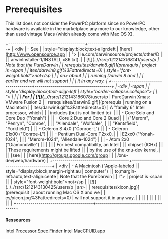 Prerequisites
=============

This list does not consider the PowerPC platform since no PowerPC hardware is available in the marketplace any more to our knowledge, other than used vintage Macs (which already come with Mac OS X).

+--------------------------------------+--------------------------------------+
| <div                                 | -   See                              |
| style="display:block;text-align:left |     [here](http://www.opensource.app |
| ">                                   | le.com/darwinsource/projects/other/D |
|                                      | arwinInstaller-1/INSTALL.x86.txt).  |
| [![](../_/rsrc/1212143168141/users/p |      Note that the PureDarwin       |
| rerequisites/darwin8.gif)](prerequis |     project is <span                |
| ites/darwin8.gif%3Fattredirects=0)   |     style="font-weight:bold">not</sp |
|                                      | an> about                           |
| </div>                               |     running Darwin 8 and             |
|                                      |     earlier and we will not support |
|                                     |     it in any way.                   |
+--------------------------------------+--------------------------------------+
| <div                                 | <span                                |
| style="display:block;text-align:left | style="border-collapse:collapse">    |
| ">                                   | </span>                              |
|                                      | <span style="font-weight:bold">For   |
| [![](../_/rsrc/1212143186078/users/p | PureDarwin Xmas: VMware Fusion 2     |
| rerequisites/darwin9.gif)](prerequis | running on a Macintosh</span>        |
| ites/darwin9.gif%3Fattredirects=0)   | A "family 6" Intel processor, which  |
|                                      | includes (but is not limited to)    |
| </div>                               | -   Core Solo and Core Duo ("Yonah") |
|                                      | -   Core 2 Duo and Core 2 Quad       |
|                                     |     ("Merom", "Penryn", "Conroe",    |
|                                      |     "Allendale", "Wolfdale",         |
|                                      |     "Kentsfield", "Yorkfield")       |
|                                      | -   Celeron S 4x0 ("Conroe-L")       |
|                                      | -   Celeron E1x00 ("Conroe-L")      |
|                                      | -   Pentium Dual-Core T2xx0,         |
|                                      |     E2xx0 ("Yonah-1024",            |
|                                      |     "Merom-1024", "Allendale-1024")  |
|                                      | -   Atom 2x0 ("Diamondville")        |
|                                      |                                      |
|                                      | For best compatibility, an Intel     |
|                                      | chipset (ICHx)                       |
|                                      | These requirements might be lifted   |
|                                      | by the use of the xnu-dev kernel,    |
|                                      | [see                                 |
|                                      | here](http://groups.google.com/group |
|                                      | /xnu-dev/web/hardware)               |
+--------------------------------------+--------------------------------------+
| <div                                 | -   A Macintosh ("Apple-labeled      |
| style="display:block;margin-right:au |     computer")                      |
| to;margin-left:auto;text-align:cente |      Note that the PureDarwin        |
| r">                                  |     project is <span                 |
|                                      |     style="font-weight:bold">not</sp |
| [![](../_/rsrc/1212143130425/users/p | an>                                  |
| rerequisites/xicon.jpg)](prerequisit |     about running Mac OS X and we    |
| es/xicon.jpg%3Fattredirects=0)       |     will not support it in any way.  |
|                                      |                                      |
| </div>                               |                                      |
|                                      |                                      |
|                                     |                                      |
+--------------------------------------+--------------------------------------+
#### Ressources
Intel [Processor Spec Finder](http://processorfinder.intel.com/Default.aspx)
Intel [MacCPUID.app](http://softwarecommunity.intel.com/articles/eng/1107.htm)

